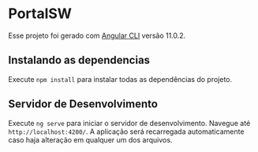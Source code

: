 # PortalSW

Esse projeto foi gerado com [Angular CLI](https://github.com/angular/angular-cli) versão 11.0.2.



## Instalando as dependencias

Execute `npm install` para instalar todas as dependências do projeto.

## Servidor de Desenvolvimento

Execute `ng serve` para iniciar o servidor de desenvolvimento. Navegue até `http://localhost:4200/`. A aplicação será recarregada automaticamente caso haja alteração em qualquer um dos arquivos.


